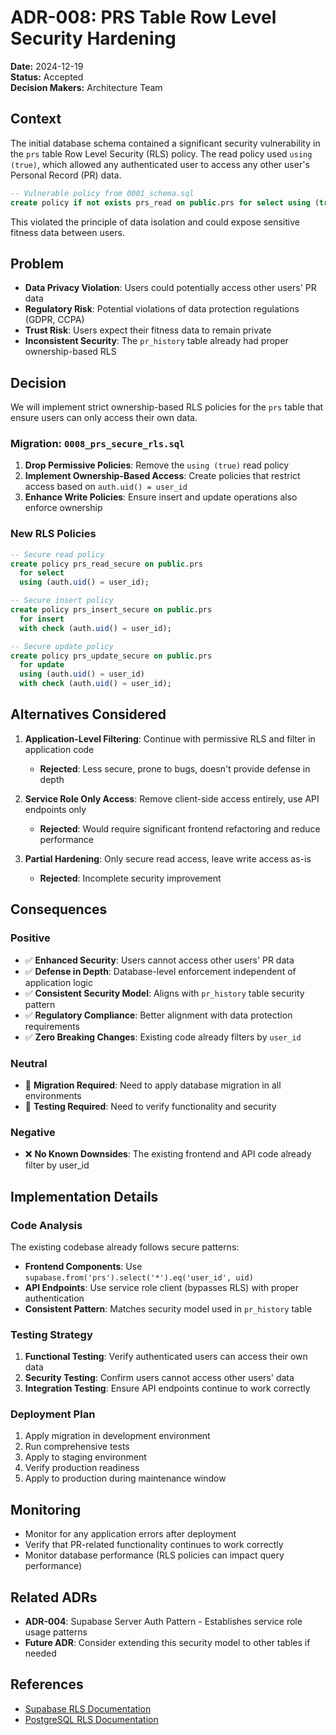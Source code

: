 # ADR-008: PRS Table Row Level Security Hardening

**Date:** 2024-12-19  
**Status:** Accepted  
**Decision Makers:** Architecture Team  

## Context

The initial database schema contained a significant security vulnerability in the `prs` table Row Level Security (RLS) policy. The read policy used `using (true)`, which allowed any authenticated user to access any other user's Personal Record (PR) data.

```sql
-- Vulnerable policy from 0001_schema.sql
create policy if not exists prs_read on public.prs for select using (true);
```

This violated the principle of data isolation and could expose sensitive fitness data between users.

## Problem

- **Data Privacy Violation**: Users could potentially access other users' PR data
- **Regulatory Risk**: Potential violations of data protection regulations (GDPR, CCPA)
- **Trust Risk**: Users expect their fitness data to remain private
- **Inconsistent Security**: The `pr_history` table already had proper ownership-based RLS

## Decision

We will implement strict ownership-based RLS policies for the `prs` table that ensure users can only access their own data.

### Migration: `0008_prs_secure_rls.sql`

1. **Drop Permissive Policies**: Remove the `using (true)` read policy
2. **Implement Ownership-Based Access**: Create policies that restrict access based on `auth.uid() = user_id`
3. **Enhance Write Policies**: Ensure insert and update operations also enforce ownership

### New RLS Policies

```sql
-- Secure read policy
create policy prs_read_secure on public.prs
  for select
  using (auth.uid() = user_id);

-- Secure insert policy  
create policy prs_insert_secure on public.prs
  for insert
  with check (auth.uid() = user_id);

-- Secure update policy
create policy prs_update_secure on public.prs
  for update
  using (auth.uid() = user_id)
  with check (auth.uid() = user_id);
```

## Alternatives Considered

1. **Application-Level Filtering**: Continue with permissive RLS and filter in application code
   - **Rejected**: Less secure, prone to bugs, doesn't provide defense in depth

2. **Service Role Only Access**: Remove client-side access entirely, use API endpoints only
   - **Rejected**: Would require significant frontend refactoring and reduce performance

3. **Partial Hardening**: Only secure read access, leave write access as-is
   - **Rejected**: Incomplete security improvement

## Consequences

### Positive
- ✅ **Enhanced Security**: Users cannot access other users' PR data
- ✅ **Defense in Depth**: Database-level enforcement independent of application logic  
- ✅ **Consistent Security Model**: Aligns with `pr_history` table security pattern
- ✅ **Regulatory Compliance**: Better alignment with data protection requirements
- ✅ **Zero Breaking Changes**: Existing code already filters by `user_id`

### Neutral
- 🔄 **Migration Required**: Need to apply database migration in all environments
- 🔄 **Testing Required**: Need to verify functionality and security

### Negative
- ❌ **No Known Downsides**: The existing frontend and API code already filter by user_id

## Implementation Details

### Code Analysis
The existing codebase already follows secure patterns:

- **Frontend Components**: Use `supabase.from('prs').select('*').eq('user_id', uid)`
- **API Endpoints**: Use service role client (bypasses RLS) with proper authentication
- **Consistent Pattern**: Matches security model used in `pr_history` table

### Testing Strategy
1. **Functional Testing**: Verify authenticated users can access their own data
2. **Security Testing**: Confirm users cannot access other users' data  
3. **Integration Testing**: Ensure API endpoints continue to work correctly

### Deployment Plan
1. Apply migration in development environment
2. Run comprehensive tests
3. Apply to staging environment  
4. Verify production readiness
5. Apply to production during maintenance window

## Monitoring

- Monitor for any application errors after deployment
- Verify that PR-related functionality continues to work correctly
- Monitor database performance (RLS policies can impact query performance)

## Related ADRs

- **ADR-004**: Supabase Server Auth Pattern - Establishes service role usage patterns
- **Future ADR**: Consider extending this security model to other tables if needed

## References

- [Supabase RLS Documentation](https://supabase.com/docs/guides/auth/row-level-security)
- [PostgreSQL RLS Documentation](https://www.postgresql.org/docs/current/ddl-rowsecurity.html)

